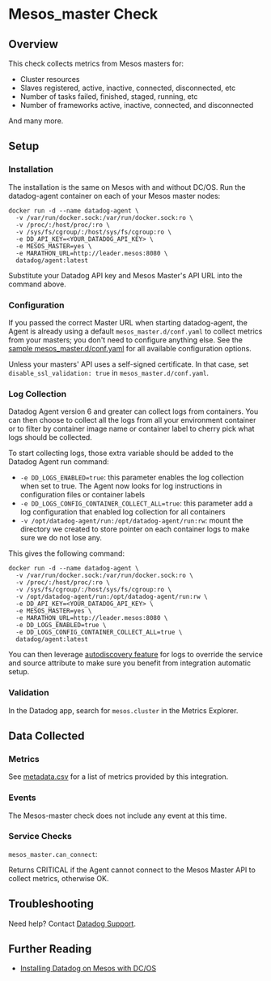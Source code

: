 # Mesos_master Check

## Overview

This check collects metrics from Mesos masters for:

* Cluster resources
* Slaves registered, active, inactive, connected, disconnected, etc
* Number of tasks failed, finished, staged, running, etc
* Number of frameworks active, inactive, connected, and disconnected

And many more.
## Setup
### Installation
The installation is the same on Mesos with and without DC/OS.
Run the datadog-agent container on each of your Mesos master nodes:

```
docker run -d --name datadog-agent \
  -v /var/run/docker.sock:/var/run/docker.sock:ro \
  -v /proc/:/host/proc/:ro \
  -v /sys/fs/cgroup/:/host/sys/fs/cgroup:ro \
  -e DD_API_KEY=<YOUR_DATADOG_API_KEY> \
  -e MESOS_MASTER=yes \
  -e MARATHON_URL=http://leader.mesos:8080 \
  datadog/agent:latest
```

Substitute your Datadog API key and Mesos Master's API URL into the command above.

### Configuration

If you passed the correct Master URL when starting datadog-agent, the Agent is already using a default `mesos_master.d/conf.yaml` to collect metrics from your masters; you don't need to configure anything else. See the [sample mesos_master.d/conf.yaml][101] for all available configuration options.

Unless your masters' API uses a self-signed certificate. In that case, set `disable_ssl_validation: true` in `mesos_master.d/conf.yaml`.

### Log Collection

Datadog Agent version 6 and greater can collect logs from containers. 
You can then choose to collect all the logs from all your environment container or to filter by container image name or container label to cherry pick what logs should be collected.

To start collecting logs, those extra variable should be added to the Datadog Agent run command:

* `-e DD_LOGS_ENABLED=true`: this parameter enables the log collection when set to true. The Agent now looks for log instructions in configuration files or container labels
* `-e DD_LOGS_CONFIG_CONTAINER_COLLECT_ALL=true`: this parameter add a log configuration that enabled log collection for all containers 
* `-v /opt/datadog-agent/run:/opt/datadog-agent/run:rw`: mount the directory we created to store pointer on each container logs to make sure we do not lose any.

This gives the following command:

```
docker run -d --name datadog-agent \
  -v /var/run/docker.sock:/var/run/docker.sock:ro \
  -v /proc/:/host/proc/:ro \
  -v /sys/fs/cgroup/:/host/sys/fs/cgroup:ro \
  -v /opt/datadog-agent/run:/opt/datadog-agent/run:rw \
  -e DD_API_KEY=<YOUR_DATADOG_API_KEY> \
  -e MESOS_MASTER=yes \
  -e MARATHON_URL=http://leader.mesos:8080 \
  -e DD_LOGS_ENABLED=true \
  -e DD_LOGS_CONFIG_CONTAINER_COLLECT_ALL=true \
  datadog/agent:latest
```

You can then leverage [autodiscovery feature][105] for logs to override the service and source attribute to make sure you benefit from integration automatic setup.

### Validation

In the Datadog app, search for `mesos.cluster` in the Metrics Explorer.

## Data Collected
### Metrics

See [metadata.csv][102] for a list of metrics provided by this integration.

### Events
The Mesos-master check does not include any event at this time.

### Service Checks

`mesos_master.can_connect`:

Returns CRITICAL if the Agent cannot connect to the Mesos Master API to collect metrics, otherwise OK.

## Troubleshooting
Need help? Contact [Datadog Support][103].

## Further Reading

* [Installing Datadog on Mesos with DC/OS][104]


[101]: https://github.com/DataDog/integrations-core/blob/master/mesos_master/conf.yaml.example
[102]: https://github.com/DataDog/integrations-core/blob/master/mesos_master/metadata.csv
[103]: http://docs.datadoghq.com/help/
[104]: https://www.datadoghq.com/blog/deploy-datadog-dcos/
[105]: https://docs.datadoghq.com/logs/log_collection/docker/#option-2-autodiscovery
